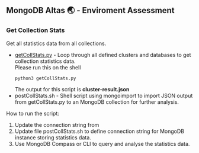 ## MongoDB Altas 🌏 - Enviroment Assessment 

### Get Collection Stats

Get all statistics data from all collections.  

-  <a href="/get_collection_stats/getCollStats.py">getCollStats.py</a>  - Loop through all defined clusters and databases to get collection statistics data.  
    Please run this on the shell 
    ```shell 
    python3 getCollStats.py
    ```
    The output for this script is **cluster-result.json**
-  postCollStats.sh - Shell script using mongoimport to import JSON output from getCollStats.py to an MongoDB collection for further analysis.  

How to run the script:  
1.  Update the connection string from  
2.  Update file postCollStats.sh to define connection string for MongoDB instance storing statistics data.  
3.  Use MongoDB Compass or CLI to query and analyse the statistics data.  


         
